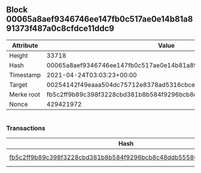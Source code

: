 ## Block 00065a8aef9346746ee147fb0c517ae0e14b81a891373f487a0c8cfdce11ddc9

Attribute | Value
--- | ---
Height | 33718
Hash | 00065a8aef9346746ee147fb0c517ae0e14b81a891373f487a0c8cfdce11ddc9
Timestamp | 2021-04-24T03:03:23+00:00
Target | 00254142f49eaaa504dc75712e8378ad5316cbcead634704b3734b6271167cc4
Merke root | fb5c2ff9b89c398f3228cbd381b8b584f9296bcb8c48ddb55586e5ca380d1494
Nonce | 429421972

```

```

### Transactions

Hash | Amount
--- | ---
[fb5c2ff9b89c398f3228cbd381b8b584f9296bcb8c48ddb55586e5ca380d1494](fb5c2ff9b89c398f3228cbd381b8b584f9296bcb8c48ddb55586e5ca380d1494.md) | 10.00000000 SKEPTI 

